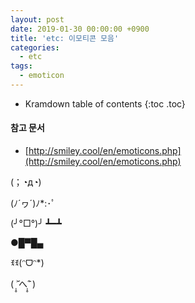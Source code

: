 ```yaml
---
layout: post
date: 2019-01-30 00:00:00 +0900
title: 'etc: 이모티콘 모음'
categories:
  - etc
tags:
  - emoticon
---
```


* Kramdown table of contents
{:toc .toc}

#### 참고 문서

- [http://smiley.cool/en/emoticons.php](http://smiley.cool/en/emoticons.php)

(；◔д◔)

(ﾉ´ヮ´)ﾉ*:･ﾟ

(╯°□°)╯ ┻━┻

●█▀█▄

ꉂꉂ(ᵔᗜᵔ*)

( ˃̣̣̥᷄へ˂̣̣̥᷅ )
